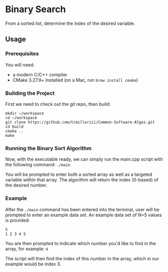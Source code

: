 # Binary Search
From a sorted list, determine the index of the desired variable.

## Usage
### Prerequisites
You will need:
- a modern C/C++ compiler
- CMake 3.27.9+ installed (on a Mac, run `brew install cmake`)


### Building the Project
First we need to check out the git repo, then build:
```
mkdir ~/workspace  
cd ~/workspace  
git clone https://github.com/tcmilleriii/Common-Software-Algos.git  
cd build  
cmake ..  
make
```

### Running the Binary Sort Algorithm
Now, with the executable ready, we can simply run the main.cpp script with the following command:
`./main`

You will be prompted to enter both a sorted array as well as a targeted variable within that array. The algorithm will return the index (0-based) of the desired number.

### Example 
After the `./main` command has been entered into the terminal, user will be prompted to enter an example data set. An example data set of N=5 values is provided:
```
5  
1 2 3 4 5
```

You are then prompted to indicate which number you'd like to find in the array, for example:
`4`

The script will then find the index of this number in the array, which in our example would be index 3.